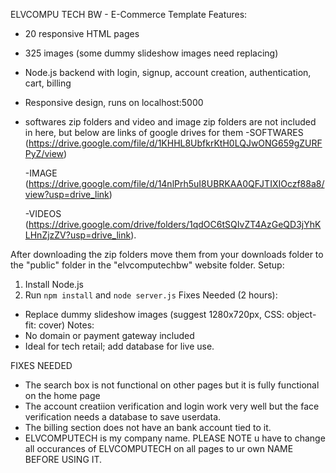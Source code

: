 ELVCOMPU TECH BW - E-Commerce Template
Features:
- 20 responsive HTML pages
- 325 images (some dummy slideshow images need replacing)
- Node.js backend with login, signup, account creation, authentication, cart, billing
- Responsive design, runs on localhost:5000
- softwares zip folders and video and image zip folders are not included in here, but below are links of google drives for them
   -SOFTWARES (https://drive.google.com/file/d/1KHHL8UbfkrKtH0LQJwONG659gZURFPyZ/view)
  
   -IMAGE (https://drive.google.com/file/d/14nlPrh5uI8UBRKAA0QFJTIXIOczf88a8/view?usp=drive_link)
  
   -VIDEOS (https://drive.google.com/drive/folders/1qdOC6tSQIvZT4AzGeQD3jYhKLHnZjzZV?usp=drive_link).
  
After downloading the zip folders move them from your downloads folder to the "public" folder in the "elvcomputechbw" website folder.
Setup:
1. Install Node.js
2. Run `npm install` and `node server.js`
Fixes Needed (2 hours):
- Replace dummy slideshow images (suggest 1280x720px, CSS: object-fit: cover)
Notes:
- No domain or payment gateway included
- Ideal for tech retail; add database for live use.

FIXES NEEDED 
- The search box is not functional on other pages but it is fully functional on the home page
- The account creatiion verification and login work very well but the face verification needs a database to save userdata.
- The billing section does not have an bank account tied to it. 
- ELVCOMPUTECH is my company name. PLEASE NOTE u have to change all occurances of ELVCOMPUTECH on all pages to ur own NAME BEFORE USING IT.
